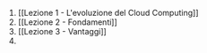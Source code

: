 1. [[Lezione 1 - L'evoluzione del Cloud Computing]]
2. [[Lezione 2 - Fondamenti]]
3. [[Lezione 3 - Vantaggi]]
4. 